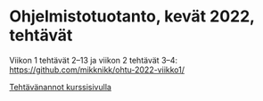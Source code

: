 # Ohjelmistotuotanto, kevät 2022, tehtävät

Viikon 1 tehtävät 2–13 ja viikon 2 tehtävät 3–4: https://github.com/mikknikk/ohtu-2022-viikko1/

[Tehtävänannot kurssisivulla](https://ohjelmistotuotanto-hy-avoin.github.io/tehtavat/)
